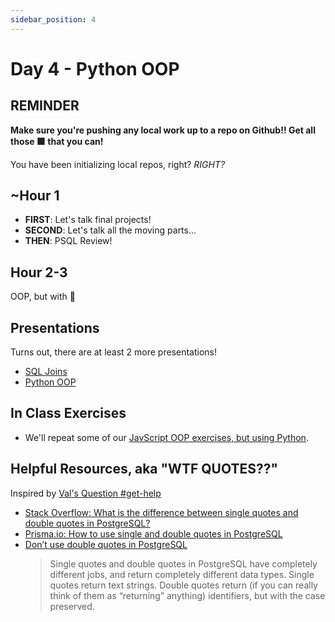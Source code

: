 ```yaml
---
sidebar_position: 4
---
```


# Day 4 - Python OOP

## REMINDER

**Make sure you're pushing any local work up to a repo on Github!! Get all those 🟩 that you can!**

You have been initializing local repos, right? _RIGHT?_

## ~Hour 1

* **FIRST**: Let's talk final projects!
* **SECOND**: Let's talk all the moving parts...
* **THEN**: PSQL Review!

## Hour 2-3

OOP, but with 🐍

## Presentations

Turns out, there are at least 2 more presentations!

* [SQL Joins](https://docs.google.com/presentation/d/1ty4X_BHb-4rNiLtuACPsv0OxXlAyJGjThfJyiO0JI-U/edit?usp=sharing)
* [Python OOP](https://docs.google.com/presentation/d/1oh-Bb836t5LixOopCjhpqsJSOe1IoDIOaetsAEPQBVc/edit?usp=sharing)

## In Class Exercises

* We'll repeat some of our [JavScript OOP exercises, but using Python](./IN_CLASS_WORK.md).

## Helpful Resources, aka "WTF QUOTES??"

Inspired by [Val's Question #get-help](https://carolinacodeschool.slack.com/archives/C05MR1ZEBC3/p1697069567798859)

* [Stack Overflow: What is the difference between single quotes and double quotes in PostgreSQL?](https://stackoverflow.com/questions/41396195/what-is-the-difference-between-single-quotes-and-double-quotes-in-postgresql)
* [Prisma.io: How to use single and double quotes in PostgreSQL](https://www.prisma.io/dataguide/postgresql/short-guides/quoting-rules)
* [Don’t use double quotes in PostgreSQL](https://lerner.co.il/2013/11/30/quoting-postgresql/)<br/>
  > Single quotes and double quotes in PostgreSQL have completely different jobs, and return completely different data types.  Single quotes return text strings.  Double quotes return (if you can really think of them as “returning” anything) identifiers, but with the case preserved.
